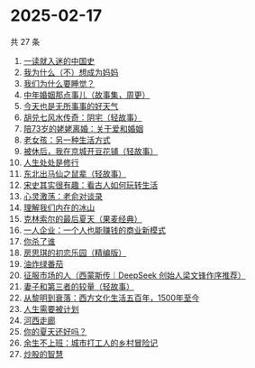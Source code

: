 # 2025-02-17

共 27 条

<!-- BEGIN WEREAD -->
<!-- 最后更新时间 2025-02-17 05:13:06 +0800 -->
1. [一读就入迷的中国史](https://weread.qq.com/web/bookDetail/35d32790813ab9a7cg01454c)
1. [我为什么（不）想成为妈妈](https://weread.qq.com/web/bookDetail/1fd32ce0813ab99d7g014a4c)
1. [我们为什么要睡觉？](https://weread.qq.com/web/bookDetail/121323f0729ac578121ce6f)
1. [中年婚姻那点事儿（故事集，周更）](https://weread.qq.com/web/bookDetail/8f932ed0813ab9aabg0154a8)
1. [今天也是无所事事的好天气](https://weread.qq.com/web/bookDetail/74432860813ab9a88g014633)
1. [胡兑七风水传奇：阴宅（轻故事）](https://weread.qq.com/web/bookDetail/a6432070813ab9a9eg011e01)
1. [陪73岁的姥姥离婚：关于爱和婚姻](https://weread.qq.com/web/bookDetail/c4332780813ab9aa1g01537b)
1. [老女孩：另一种生活方式](https://weread.qq.com/web/bookDetail/d0732300813ab9a6eg010956)
1. [被休后，我在京城开豆花铺（轻故事）](https://weread.qq.com/web/bookDetail/38b32de0813ab9a92g010645)
1. [人生处处是修行](https://weread.qq.com/web/bookDetail/00932850720799b2009c8cc)
1. [东北出马仙之鼠辈（轻故事）](https://weread.qq.com/web/bookDetail/65632430813ab9a90g018e7c)
1. [宋史其实很有趣：看古人如何玩转生活](https://weread.qq.com/web/bookDetail/248327a0813ab9818g013b27)
1. [心灵激荡：老俞对谈录](https://weread.qq.com/web/bookDetail/0ae32b10813ab80deg012286)
1. [理解我们内在的冰山](https://weread.qq.com/web/bookDetail/80132f80813ab99aeg019b95)
1. [克林索尔的最后夏天（果麦经典）](https://weread.qq.com/web/bookDetail/a2f32870716dd8fca2f03e8)
1. [一人企业：一个人也能赚钱的商业新模式](https://weread.qq.com/web/bookDetail/af832260721a48a8af8d064)
1. [你杀了谁](https://weread.qq.com/web/bookDetail/fdb32f80813ab9a47g0136aa)
1. [房思琪的初恋乐园（精编版）](https://weread.qq.com/web/bookDetail/cbb3285071eb6d2ecbba023)
1. [油炸绿番茄](https://weread.qq.com/web/bookDetail/a3e32780813ab99c2g015bf4)
1. [征服市场的人（西蒙斯传｜DeepSeek 创始人梁文锋作序推荐）](https://weread.qq.com/web/bookDetail/57d322107228916857ddb4f)
1. [妻子和第三者的较量（轻故事）](https://weread.qq.com/web/bookDetail/f2d322b0813ab9a81g0185fd)
1. [从黎明到衰落：西方文化生活五百年，1500年至今](https://weread.qq.com/web/bookDetail/83032270813ab9a7bg012a92)
1. [人生需要被计划](https://weread.qq.com/web/bookDetail/dd3321f0813ab9a29g010d1c)
1. [河西走廊](https://weread.qq.com/web/bookDetail/de932a80813ab881eg014870)
1. [你的夏天还好吗？](https://weread.qq.com/web/bookDetail/74032050813ab774bg019291)
1. [余生不上班：城市打工人的乡村冒险记](https://weread.qq.com/web/bookDetail/a7532800813ab9a17g01850a)
1. [炒股的智慧](https://weread.qq.com/web/bookDetail/f5f3255071fabd74f5f01db)
<!-- END WEREAD -->
